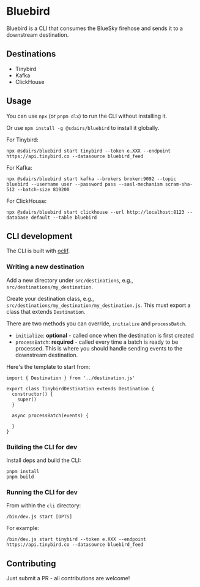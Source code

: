 # Bluebird

Bluebird is a CLI that consumes the BlueSky firehose and sends it to a downstream destination.

## Destinations

- Tinybird
- Kafka
- ClickHouse

## Usage

You can use `npx` (or `pnpm dlx`) to run the CLI without installing it.

Or use `npm install -g @sdairs/bluebird` to install it globally.

For Tinybird:

```
npx @sdairs/bluebird start tinybird --token e.XXX --endpoint https://api.tinybird.co --datasource bluebird_feed
```

For Kafka:

```
npx @sdairs/bluebird start kafka --brokers broker:9092 --topic bluebird --username user --password pass --sasl-mechanism scram-sha-512 --batch-size 819200
```

For ClickHouse:

```
npx @sdairs/bluebird start clickhouse --url http://localhost:8123 --database default --table bluebird
```

## CLI development

The CLI is built with [oclif](https://oclif.io).

### Writing a new destination

Add a new directory under `src/destinations`, e.g., `src/destinations/my_destination`.

Create your destination class, e.g., `src/destinations/my_destination/my_destination.js`. This must export a class that extends `Destination`.

There are two methods you can override, `initialize` and `processBatch`.

- `initialize`: **optional** - called once when the destination is first created
- `processBatch`: **required** - called every time a batch is ready to be processed. This is where you should handle sending events to the downstream destination.


Here's the template to start from:

```
import { Destination } from '../destination.js'

export class TinybirdDestination extends Destination {
  constructor() {
    super()
  }

  async processBatch(events) {

  }
}
```

### Building the CLI for dev

Install deps and build the CLI:

```
pnpm install
pnpm build
```

### Running the CLI for dev

From within the `cli` directory:

```
/bin/dev.js start [OPTS]
```

For example:

```
/bin/dev.js start tinybird --token e.XXX --endpoint https://api.tinybird.co --datasource bluebird_feed
```

## Contributing

Just submit a PR - all contributions are welcome!